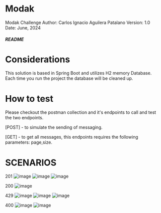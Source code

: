 # Modak
Modak Challenge 
Author: Carlos Ignacio Aguilera Patalano
Version: 1.0
Date: June, 2024

##### README #####

# Considerations
This solution is based in Spring Boot and utilizes H2 memory Database. Each time you run the project the database will be cleaned up.

# How to test

Please checkout the postman collection and it's endpoints to call and test the two endpoints.

[POST] - to simulate the sending of messaging.

[GET] - to get all messages, this endpoints requires the following parameters: page,size.


# SCENARIOS
201
![image](https://github.com/ciap35/modak/assets/37873426/2bc78c66-73bc-4c14-9bea-19c576304f6d)
![image](https://github.com/ciap35/modak/assets/37873426/68ed7fa4-c2cc-430d-8b6b-d39e5e142666)
![image](https://github.com/ciap35/modak/assets/37873426/45235977-c448-4509-9666-f63458bde941)

200
![image](https://github.com/ciap35/modak/assets/37873426/f91d3a44-5f6b-465c-960e-3350575eccc3)


429
![image](https://github.com/ciap35/modak/assets/37873426/4b125bcd-c957-421e-b6c9-906ed7f81fe0)
![image](https://github.com/ciap35/modak/assets/37873426/25e413b6-a432-43e1-894e-1d081ce26e23)
![image](https://github.com/ciap35/modak/assets/37873426/a35d3d6e-2d42-4eca-90bf-7dd40391ad8a)


400
![image](https://github.com/ciap35/modak/assets/37873426/dbbc6ffa-fcf1-425e-9f7b-e887ab4f6228)
![image](https://github.com/ciap35/modak/assets/37873426/dedcca90-3df3-4952-8b29-fa9b22803c53)





